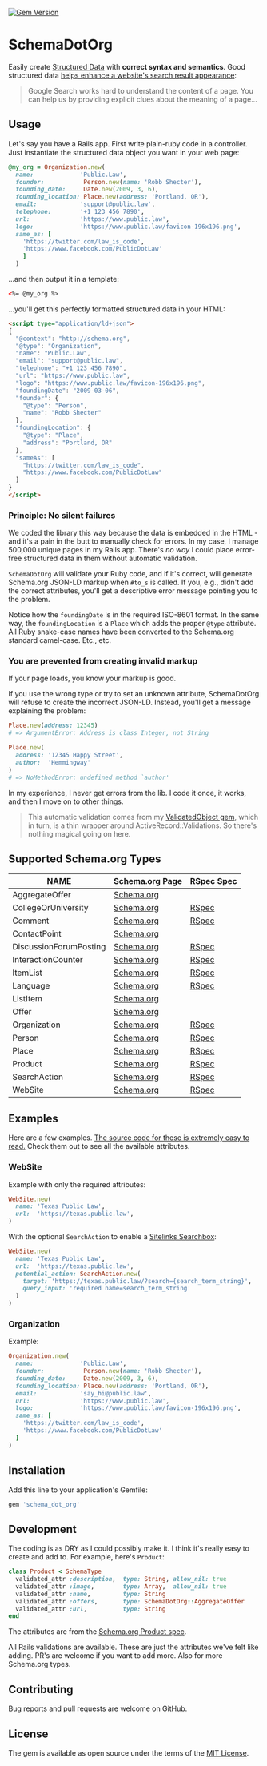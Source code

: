 [![Gem Version](https://badge.fury.io/rb/schema_dot_org.svg)](https://badge.fury.io/rb/schema_dot_org)

# SchemaDotOrg

Easily create [Structured Data](https://developers.google.com/search/docs/guides/intro-structured-data) with **correct syntax and semantics**.
Good structured data [helps enhance a website's search result appearance](https://developers.google.com/search/docs/guides/enhance-site):

> Google Search works hard to understand the content of a page. You can help us by providing explicit clues about the meaning of a page…

## Usage

Let's say you have a Rails app. First write plain-ruby code in a controller. Just instantiate
the structured data object you want in your web page:

```ruby
@my_org = Organization.new(
  name:             'Public.Law',
  founder:           Person.new(name: 'Robb Shecter'),
  founding_date:     Date.new(2009, 3, 6),
  founding_location: Place.new(address: 'Portland, OR'),
  email:            'support@public.law',
  telephone:        '+1 123 456 7890',
  url:              'https://www.public.law',
  logo:             'https://www.public.law/favicon-196x196.png',
  same_as: [
    'https://twitter.com/law_is_code',
    'https://www.facebook.com/PublicDotLaw'
    ]
  )
```

...and then output it in a template:

```html
<%= @my_org %>
```

...you'll get this perfectly formatted structured data in your HTML:

```html
<script type="application/ld+json">
{
  "@context": "http://schema.org",
  "@type": "Organization",
  "name": "Public.Law",
  "email": "support@public.law",
  "telephone": "+1 123 456 7890",
  "url": "https://www.public.law",
  "logo": "https://www.public.law/favicon-196x196.png",
  "foundingDate": "2009-03-06",
  "founder": {
    "@type": "Person",
    "name": "Robb Shecter"
  },
  "foundingLocation": {
    "@type": "Place",
    "address": "Portland, OR"
  },
  "sameAs": [
    "https://twitter.com/law_is_code",
    "https://www.facebook.com/PublicDotLaw"
  ]
}
</script>
```

### Principle: No silent failures

We coded the library this way because the data is embedded in the HTML - and it's a
pain in the butt to manually check for errors. In my case, I manage 500,000 unique
pages in my Rails app. There's _no way_ I could place error-free structured data in
them without automatic validation.

`SchemaDotOrg` will validate your Ruby code, and if it's correct, will generate Schema.org JSON-LD markup when `#to_s`
is called. If you, e.g., didn't add the correct attributes, you'll get a descriptive error message pointing
you to the problem.

Notice how the `foundingDate` is in the required ISO-8601 format. In the same way, the `foundingLocation` is a `Place`
which adds the proper `@type` attribute. All Ruby snake-case names have been converted to the Schema.org standard camel-case.
Etc., etc.

### You are prevented from creating invalid markup

If your page loads, you know your markup is good.

If you use the wrong type or try to set an unknown attribute, SchemaDotOrg will
refuse to create the incorrect JSON-LD. Instead, you'll get a message explaining
the problem:

```ruby
Place.new(address: 12345)
# => ArgumentError: Address is class Integer, not String

Place.new(
  address: '12345 Happy Street',
  author:  'Hemmingway'
)
# => NoMethodError: undefined method `author'
```

In my experience, I never get errors from the lib. I code it once, it works, and then
I move on to other things.

> This automatic validation comes from my [ValidatedObject gem](https://github.com/dogweather/validated_object), which in turn,
> is a thin wrapper around ActiveRecord::Validations. So there's nothing magical going on here.

## Supported Schema.org Types

| NAME                   | Schema.org Page                                         | RSpec Spec                                                                                                             |
| ---------------------- | ------------------------------------------------------- | ---------------------------------------------------------------------------------------------------------------------- |
| AggregateOffer         | [Schema.org](https://schema.org/AggregateOffer)         |                                                                                                                        |
| CollegeOrUniversity    | [Schema.org](https://schema.org/CollegeOrUniversity)    | [RSpec](https://github.com/dogweather/schema-dot-org/blob/master/spec/schema_dot_org/college_or_university_spec.rb)    |
| Comment                | [Schema.org](https://schema.org/Comment)                | [RSpec](https://github.com/dogweather/schema-dot-org/blob/master/spec/schema_dot_org/comment_spec.rb)                  |
| ContactPoint           | [Schema.org](https://schema.org/ContactPoint)           |                                                                                                                        |
| DiscussionForumPosting | [Schema.org](https://schema.org/DiscussionForumPosting) | [RSpec](https://github.com/dogweather/schema-dot-org/blob/master/spec/schema_dot_org/discussion_forum_posting_spec.rb) |
| InteractionCounter     | [Schema.org](https://schema.org/InteractionCounter)     | [RSpec](https://github.com/dogweather/schema-dot-org/blob/master/spec/schema_dot_org/interaction_counter_spec.rb)      |
| ItemList               | [Schema.org](https://schema.org/ItemList)               | [RSpec](https://github.com/dogweather/schema-dot-org/blob/master/spec/schema_dot_org/item_list_spec.rb)                |
| Language               | [Schema.org](https://schema.org/Language)               | [RSpec](https://github.com/dogweather/schema-dot-org/blob/master/spec/schema_dot_org/language_spec.rb)                 |
| ListItem               | [Schema.org](https://schema.org/ListItem)               |                                                                                                                        |
| Offer                  | [Schema.org](https://schema.org/Offer)                  |                                                                                                                        |
| Organization           | [Schema.org](https://schema.org/Organization)           | [RSpec](https://github.com/dogweather/schema-dot-org/blob/master/spec/schema_dot_org/organization_spec.rb)             |
| Person                 | [Schema.org](https://schema.org/Person)                 | [RSpec](https://github.com/dogweather/schema-dot-org/blob/master/spec/schema_dot_org/person_spec.rb)                   |
| Place                  | [Schema.org](https://schema.org/Place)                  | [RSpec](https://github.com/dogweather/schema-dot-org/blob/master/spec/schema_dot_org/place_spec.rb)                    |
| Product                | [Schema.org](https://schema.org/Product)                | [RSpec](https://github.com/dogweather/schema-dot-org/blob/master/spec/schema_dot_org/product_spec.rb)                  |
| SearchAction           | [Schema.org](https://schema.org/SearchAction)           | [RSpec](https://github.com/dogweather/schema-dot-org/blob/master/spec/schema_dot_org/search_action_spec.rb)            |
| WebSite                | [Schema.org](https://schema.org/WebSite)                | [RSpec](https://github.com/dogweather/schema-dot-org/blob/master/spec/schema_dot_org/web_site_spec.rb)                 |

## Examples

Here are a few examples. [The source code for these is extremely easy to read.](https://github.com/dogweather/schema-dot-org/tree/master/lib/schema_dot_org)  Check them out to see all the available attributes.

### WebSite

Example with only the required attributes:

```ruby
WebSite.new(
  name: 'Texas Public Law',
  url:  'https://texas.public.law',
)
```

With the optional `SearchAction` to enable a [Sitelinks Searchbox](https://developers.google.com/search/docs/data-types/sitelinks-searchbox):

```ruby
WebSite.new(
  name: 'Texas Public Law',
  url:  'https://texas.public.law',
  potential_action: SearchAction.new(
    target: 'https://texas.public.law/?search={search_term_string}',
    query_input: 'required name=search_term_string'
  )
)
```

### Organization

Example:

```ruby
Organization.new(
  name:             'Public.Law',
  founder:           Person.new(name: 'Robb Shecter'),
  founding_date:     Date.new(2009, 3, 6),
  founding_location: Place.new(address: 'Portland, OR'),
  email:            'say_hi@public.law',
  url:              'https://www.public.law',
  logo:             'https://www.public.law/favicon-196x196.png',
  same_as: [
    'https://twitter.com/law_is_code',
    'https://www.facebook.com/PublicDotLaw'
  ]
)
```


## Installation

Add this line to your application's Gemfile:

```ruby
gem 'schema_dot_org'
```

## Development

The coding is as DRY as I could possibly make it. I think it's really
easy to create and add to. For example, here's `Product`:

```ruby
class Product < SchemaType
  validated_attr :description,  type: String, allow_nil: true
  validated_attr :image,        type: Array,  allow_nil: true
  validated_attr :name,         type: String
  validated_attr :offers,       type: SchemaDotOrg::AggregateOffer
  validated_attr :url,          type: String
end
```

The attributes are from the [Schema.org Product spec](https://schema.org/Product).

All Rails validations are available. These are just the attributes we've felt like
adding. PR's are welcome if you want to add more. Also for more Schema.org types.


## Contributing

Bug reports and pull requests are welcome on GitHub.

## License

The gem is available as open source under the terms of the [MIT License](https://opensource.org/licenses/MIT).
